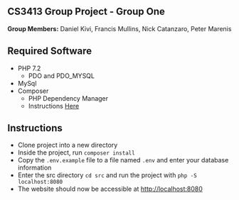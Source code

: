 CS3413 Group Project - Group One
--------------------------------

**Group Members:**	Daniel Kivi, Francis Mullins, Nick Catanzaro, Peter Marenis

Required Software
-----------------

- PHP 7.2
    - PDO and PDO_MYSQL 
- MySql
- Composer
    - PHP Dependency Manager
    - Instructions [Here](https://getcomposer.org)

Instructions
------------

- Clone project into a new directory
- Inside the project, run `composer install`
- Copy the `.env.example` file to a file named `.env` and enter your database information
- Enter the src directory `cd src` and run the project with `php -S localhost:8080`
- The website should now be accessible at [http://localhost:8080]()